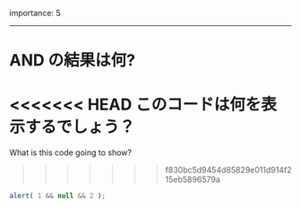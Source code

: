 importance: 5

---

# AND の結果は何?

<<<<<<< HEAD
このコードは何を表示するでしょう？
=======
What is this code going to show?
>>>>>>> f830bc5d9454d85829e011d914f215eb5896579a

```js
alert( 1 && null && 2 );
```
